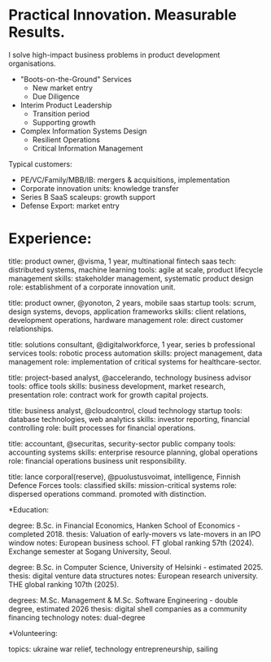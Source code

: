 # Practical Innovation. Measurable Results. 

I solve high-impact business problems in product development organisations.

- "Boots-on-the-Ground" Services
  - New market entry
  - Due Diligence
- Interim Product Leadership
  - Transition period
  - Supporting growth
- Complex Information Systems Design
  - Resilient Operations
  - Critical Information Management

Typical customers:
- PE/VC/Family/MBB/IB: mergers & acquisitions, implementation
- Corporate innovation units: knowledge transfer
- Series B SaaS scaleups: growth support
- Defense Export: market entry

# Experience:

title:  product owner, @visma, 1 year, multinational fintech saas
tech:   distributed systems, machine learning
tools:  agile at scale, product lifecycle management
skills: stakeholder management, systematic product design
role:   establishment of a corporate innovation unit.

title:  product owner, @yonoton, 2 years, mobile saas startup
tools:  scrum, design systems, devops, application frameworks
skills: client relations, development operations, hardware management
role:   direct customer relationships.

title:  solutions consultant, @digitalworkforce, 1 year, series b professional services
tools:  robotic process automation
skills: project management, data management
role:   implementation of critical systems for healthcare-sector.

title:  project-based analyst, @accelerando, technology business advisor
tools:  office tools
skills: business development, market research, presentation
role:   contract work for growth capital projects.

title:  business analyst, @cloudcontrol, cloud technology startup
tools:  database technologies, web analytics
skills: investor reporting, financial controlling
role:   built processes for financial operations.

title:  accountant, @securitas, security-sector public company
tools:  accounting systems
skills: enterprise resource planning, global operations
role:   financial operations business unit responsibility.

title:  lance corporal(reserve), @puolustusvoimat, intelligence, Finnish Defence Forces
tools:  classified
skills: mission-critical systems
role:   dispersed operations command. promoted with distinction.


*Education:

degree:   B.Sc. in Financial Economics, Hanken School of Economics - completed 2018.
thesis:   Valuation of early-movers vs late-movers in an IPO window
notes:    European business school. FT global ranking 57th (2024). Exchange semester at Sogang University, Seoul.

degree:   B.Sc. in Computer Science, University of Helsinki - estimated 2025.
thesis:   digital venture data structures
notes:    European research university. THE global ranking 107th (2025).

degrees:  M.Sc. Management & M.Sc. Software Engineering - double degree, estimated 2026
thesis:   digital shell companies as a community financing technology
notes:    dual-degree

*Volunteering: 

topics: ukraine war relief, technology entrepreneurship, sailing
